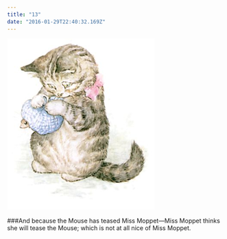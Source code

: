 ```yaml
---
title: "13"
date: "2016-01-29T22:40:32.169Z"
---
```


![Punky Dunk with gold fish bowl](./m30.jpg)

###And because the Mouse has teased Miss Moppet—Miss Moppet thinks she will tease the Mouse; which is not at all nice of Miss Moppet.
